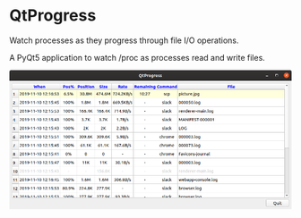 # QtProgress

Watch processes as they progress through file I/O operations.

A PyQt5 application to watch /proc as processes read and write files.

![screenshot](screenshot.png)
